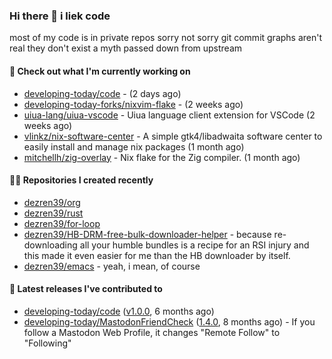 ### Hi there 👋 i liek code
most of my code is in private repos sorry not sorry git commit graphs aren't real they don't exist a myth passed down from upstream

#### 👷 Check out what I'm currently working on

- [developing-today/code](https://github.com/developing-today/code) -  (2 days ago)
- [developing-today-forks/nixvim-flake](https://github.com/developing-today-forks/nixvim-flake) -  (2 weeks ago)
- [uiua-lang/uiua-vscode](https://github.com/uiua-lang/uiua-vscode) - Uiua language client extension for VSCode (2 weeks ago)
- [vlinkz/nix-software-center](https://github.com/vlinkz/nix-software-center) - A simple gtk4/libadwaita software center to easily install and manage nix packages (1 month ago)
- [mitchellh/zig-overlay](https://github.com/mitchellh/zig-overlay) - Nix flake for the Zig compiler. (1 month ago)

#### 👨‍💻 Repositories I created recently

- [dezren39/org](https://github.com/dezren39/org)
- [dezren39/rust](https://github.com/dezren39/rust)
- [dezren39/for-loop](https://github.com/dezren39/for-loop)
- [dezren39/HB-DRM-free-bulk-downloader-helper](https://github.com/dezren39/HB-DRM-free-bulk-downloader-helper) - because re-downloading all your humble bundles is a recipe for an RSI injury and this made it even easier for me than the HB downloader by itself.
- [dezren39/emacs](https://github.com/dezren39/emacs) - yeah, i mean, of course

#### 🚀 Latest releases I've contributed to

- [developing-today/code](https://github.com/developing-today/code) ([v1.0.0](https://github.com/developing-today/code/releases/tag/v1.0.0), 6 months ago)
- [developing-today/MastodonFriendCheck](https://github.com/developing-today/MastodonFriendCheck) ([1.4.0](https://github.com/developing-today/MastodonFriendCheck/releases/tag/1.4.0), 8 months ago) - If you follow a Mastodon Web Profile, it changes &#34;Remote Follow&#34; to &#34;Following&#34;

